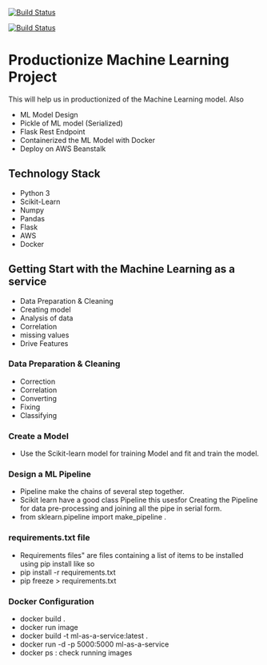 [![Build Status](https://dev.azure.com/bharatmca2010/bharatmca2010/_apis/build/status/everythingisdata.Productionize-Machine-Learning?branchName=master)](https://dev.azure.com/bharatmca2010/bharatmca2010/_build/latest?definitionId=3&branchName=master)

[![Build Status](https://travis-ci.com/everythingisdata/Productionize-Machine-Learning.svg?branch=master)](https://travis-ci.com/everythingisdata/Productionize-Machine-Learning)
# Productionize Machine Learning Project
This will help us in productionized of the Machine Learning model. 
Also
- ML Model Design
- Pickle of ML model (Serialized)
- Flask Rest Endpoint
- Containerized the ML Model with Docker
- Deploy on AWS Beanstalk
 
## Technology Stack
   - Python 3
   - Scikit-Learn
   - Numpy
   - Pandas
   - Flask
   - AWS
   - Docker
## Getting Start with the Machine Learning as a service
  - Data Preparation & Cleaning
  - Creating model
  - Analysis of data
  - Correlation
  - missing values
  - Drive Features
### Data Preparation & Cleaning
- Correction
- Correlation
- Converting
- Fixing
- Classifying  
### Create a Model
- Use the Scikit-learn model for training Model and fit and train the model. 
   <!-- - Serialized the model
   - Create Flask Rest Endpoint
   - Load Serialized model in Flask app
   - pass the JSON object to Flask request
   - Deploy on AWS as Service --> 
### Design a ML Pipeline
- Pipeline make the chains of several step together.
- Scikit learn have a good class Pipeline this usesfor Creating the Pipeline for data pre-processing and joining all the pipe in serial form. 
- from sklearn.pipeline import make_pipeline .


### requirements.txt file
- Requirements files" are files containing a list of items to be installed using pip install like so
- pip install -r requirements.txt
- pip freeze > requirements.txt
### Docker Configuration  
- docker build .
- docker run image <IMGAGE>
- docker build -t ml-as-a-service:latest .
- docker run -d -p 5000:5000 ml-as-a-service
- docker ps  : check running images

